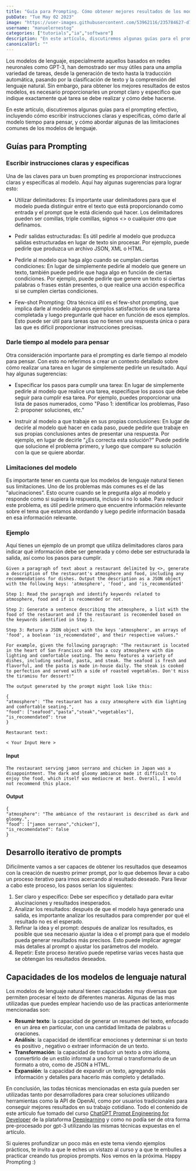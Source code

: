 ```yaml
---
title: "Guía para Prompting. Cómo obtener mejores resultados de los modelos de lenguaje"
pubDate: "Tue May 02 2023"
image: "https://user-images.githubusercontent.com/53962116/235784627-d7470f5a-eacd-4607-a1ec-ae668cdcade3.png"
username: "manuelernestog"
categories: ["tutorials","ia","software"]
description: "En este artículo, discutiremos algunas guías para el prompting efectivo, incluyendo cómo escribir instrucciones claras y específicas, cómo darle al modelo tiempo para pensar, y cómo abordar algunas de las limitaciones comunes de los modelos."
canonicalUrl: ""
---
```


Los modelos de lenguaje, especialmente aquellos basados en redes neuronales como GPT-3, han demostrado ser muy útiles para una amplia variedad de tareas, desde la generación de texto hasta la traducción automática, pasando por la clasificación de texto y la comprensión del lenguaje natural. Sin embargo, para obtener los mejores resultados de estos modelos, es necesario proporcionarles un prompt claro y específico que indique exactamente qué tarea se debe realizar y cómo debe hacerse.

En este artículo, discutiremos algunas guías para el prompting efectivo, incluyendo cómo escribir instrucciones claras y específicas, cómo darle al modelo tiempo para pensar, y cómo abordar algunas de las limitaciones comunes de los modelos de lenguaje.

## Guías para Prompting

### Escribir instrucciones claras y especificas

Una de las claves para un buen prompting es proporcionar instrucciones claras y específicas al modelo. Aquí hay algunas sugerencias para lograr esto:

-   Utilizar delimitadores: Es importante usar delimitadores para que el modelo pueda distinguir entre el texto que está proporcionando como entrada y el prompt que le está diciendo qué hacer. Los delimitadores pueden ser comillas, triple comillas, signos <> o cualquier otro que definamos.
    
-   Pedir salidas estructuradas: Es útil pedirle al modelo que produzca salidas estructuradas en lugar de texto sin procesar. Por ejemplo, puede pedirle que produzca un archivo JSON, XML o HTML.
    
-   Pedirle al modelo que haga algo cuando se cumplan ciertas condiciones: En lugar de simplemente pedirle al modelo que genere un texto, también puede pedirle que haga algo en función de ciertas condiciones. Por ejemplo, puede pedirle que genere un texto si ciertas palabras o frases están presentes, o que realice una acción específica si se cumplen ciertas condiciones.
    
-   Few-shot Prompting: Otra técnica útil es el few-shot prompting, que implica darle al modelo algunos ejemplos satisfactorios de una tarea completada y luego preguntarle qué hacer en función de esos ejemplos. Esto puede ser útil para tareas que no tienen una respuesta única o para las que es difícil proporcionar instrucciones precisas.
    

### Darle tiempo al modelo para pensar

Otra consideración importante para el prompting es darle tiempo al modelo para pensar. Con esto no referimos a crear un contexto detallado sobre cómo realizar una tarea en lugar de simplemente pedirle un resultado. Aquí hay algunas sugerencias:

-   Especificar los pasos para cumplir una tarea: En lugar de simplemente pedirle al modelo que realice una tarea, especifique los pasos que debe seguir para cumplir esa tarea. Por ejemplo, puedes proporcionar una lista de pasos numerados, como "Paso 1: identificar los problemas, Paso 2: proponer soluciones, etc."
    
-   Instruir al modelo a que trabaje en sus propias conclusiones: En lugar de decirle al modelo qué hacer en cada paso, puede pedirle que trabaje en sus propias conclusiones antes de presentar una respuesta. Por ejemplo, en lugar de decirle "¿Es correcta esta solución?" Puede pedirle que solucione el problema primero, y luego que compare su solución con la que se quiere abordar.

### Limitaciones del modelo

Es importante tener en cuenta que los modelos de lenguaje natural tienen sus limitaciones. Uno de los problemas más comunes es el de las "alucinaciones". Esto ocurre cuando se le pregunta algo al modelo y responde como si supiera la respuesta, incluso si no lo sabe. Para reducir este problema, es útil pedirle primero que encuentre información relevante sobre el tema que estamos abordando y luego pedirle información basada en esa información relevante.

### Ejemplo

Aquí tienes un ejemplo de un prompt que utiliza delimitadores claros para indicar qué información debe ser generada y cómo debe ser estructurada la salida, así como los pasos para cumplir.

```
Given a paragraph of text about a restaurant delimited by <>, generate a description of the restaurant's atmosphere and food, including any recommendations for dishes. Output the description as a JSON object with the following keys: 'atmosphere', 'food', and 'is_recomendated' 

Step 1: Read the paragraph and identify keywords related to atmosphere, food and if is recomended or not.

Step 2: Generate a sentence describing the atmosphere, a list with the food of the restaurant and if the restaurant is recomended based on the keywords identified in Step 1.

Step 3: Return a JSON object with the keys 'atmosphere', an arrays of 'food', a boolean 'is_recomendated', and their respective values." 

For example, given the following paragraph: "The restaurant is located in the heart of San Francisco and has a cozy atmosphere with dim lighting and comfortable seating. The menu features a variety of dishes, including seafood, pasta, and steak. The seafood is fresh and flavorful, and the pasta is made in-house daily. The steak is cooked to perfection and served with a side of roasted vegetables. Don't miss the tiramisu for dessert!" 

The output generated by the prompt might look like this: 

{ 
"atmosphere": "The restaurant has a cozy atmosphere with dim lighting and comfortable seating.",
"food": ["seafood","pasta","steak","vegetables"],
"is_recomendated": true
}

Restaurant text:

< Your Input Here >

```

#### Input

```
The restaurant serving jamon serrano and chicken in Japan was a disappointment. The dark and gloomy ambiance made it difficult to enjoy the food, which itself was mediocre at best. Overall, I would not recommend this place.
```


#### Output

```
{ 
"atmosphere": "The ambiance of the restaurant is described as dark and gloomy.",
"food": ["jamon serrano","chicken"],
"is_recomendated": false 
}
```

## Desarrollo iterativo de prompts 

Difícilmente vamos a ser capaces de obtener los resultados que deseamos con la creación de nuestro primer prompt, por lo que debemos llevar a cabo un proceso iterativo para irnos acercando al resultado deseado. Para llevar a cabo este proceso, los pasos serían los siguientes:

1.  Ser claro y específico: Debe ser específico y detallado para evitar alucinaciones y resultados inesperados.
2.  Analizar los resultados: después de que el modelo haya generado una salida, es importante analizar los resultados para comprender por qué el resultado no es el esperado. 
3.  Refinar la idea y el prompt: después de analizar los resultados, es posible que sea necesario ajustar la idea o el prompt para que el modelo pueda generar resultados más precisos. Esto puede implicar agregar más detalles al prompt o ajustar los parámetros del modelo.
4.  Repetir: Este proceso iterativo puede repetirse varias veces hasta que se obtengan los resultados deseados.

## Capacidades de los modelos de lenguaje natural

Los modelos de lenguaje natural tienen capacidades muy diversas que permiten procesar el texto de diferentes maneras. Algunas de las mas utilizadas que puedes emplear haciendo uso de las practicas anteriormente mencionadas son:

-   **Resumir texto**: la capacidad de generar un resumen del texto, enfocado en un área en particular, con una cantidad limitada de palabras u oraciones.
-   **Análisis**: la capacidad de identificar emociones y determinar si un texto es positivo , negativo o extraer información de un texto.
-   **Transformación**: la capacidad de traducir un texto a otro idioma, convertirlo de un estilo informal a uno formal o transformarlo de un formato a otro, como de JSON a HTML.
-   **Expansión**: la capacidad de expandir un texto, agregando más información y detalles para hacerlo más completo y detallado.


En conclusión, las todas técnicas mencionadas en esta guía pueden ser utilizadas tanto por desarrolladores para crear soluciones utilizando herramientas como la API de OpenAI, como por usuarios tradicionales para conseguir mejores resultados en su trabajo cotidiano. Todo el contenido de este artículo fue tomado del curso [ChatGPT Prompt Engineering for Developer](https://www.deeplearning.ai/short-courses/chatgpt-prompt-engineering-for-developers/) de la plataforma [Deeplearning](https://www.deeplearning.ai/) y como no podía ser de otra forma pre-procesado por gpt-3 utilizando las mismas técnicas expuestas en el artículo. 

Si quieres profundizar un poco más en este tema viendo ejemplos prácticos, te invito a que le eches un vistazo al curso y a que te embulles a practicar creando tus propios prompts. Nos vemos en la próxima. Happy Prompting :) 
